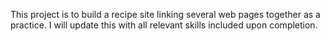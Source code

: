 This project is to build a recipe site linking several web pages together as a
practice. I will update this with all relevant skills included upon completion.
